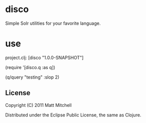 # disco

Simple Solr utilities for your favorite language.

# use
project.clj: [disco "1.0.0-SNAPSHOT"]

(require '[disco.q :as q])

(q/query "testing" :slop 2)

## License

Copyright (C) 2011 Matt Mitchell

Distributed under the Eclipse Public License, the same as Clojure.